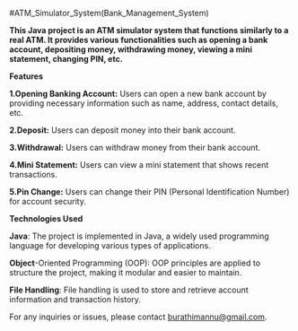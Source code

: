 #ATM_Simulator_System(Bank_Management_System)

**This Java project is an ATM simulator system that functions similarly to a real ATM. It provides various functionalities such as opening a bank account, depositing money, withdrawing money, viewing a mini statement, changing PIN, etc.**

**Features**

**1.Opening Banking Account:** Users can open a new bank account by providing necessary information such as name, address, contact details, etc.

**2.Deposit:** Users can deposit money into their bank account.

**3.Withdrawal:** Users can withdraw money from their bank account.

**4.Mini Statement:** Users can view a mini statement that shows recent transactions.

**5.Pin Change:** Users can change their PIN (Personal Identification Number) for account security.

**Technologies Used**

**Java**: The project is implemented in Java, a widely used programming language for developing various types of applications.

**Object**-Oriented Programming (OOP): OOP principles are applied to structure the project, making it modular and easier to maintain.

**File Handling**: File handling is used to store and retrieve account information and transaction history.

For any inquiries or issues, please contact burathimannu@gmail.com.
